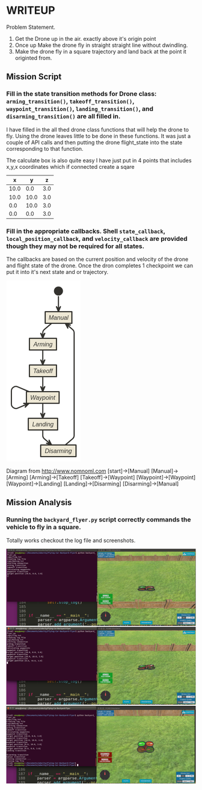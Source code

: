 # WRITEUP

Problem Statement.
1. Get the Drone up in the air. exactly above it's origin point
2. Once up Make the drone fly in straight straight line without dwindling.
3. Make the drone fly in a square trajectory and land back at the point it originted from.

## Mission Script

### Fill in the state transition methods for Drone class: `arming_transition()`, `takeoff_transition()`, `waypoint_transition()`, `landing_transition()`, and `disarming_transition()` are all filled in.

I have filled in the all thed drone class functions that will help the drone to fly. Using the drone leaves little to be done in these functions. It was just a couple of API calls and then putting the drone flight_state into the state corresponding to that function.

The calculate box is also quite easy I have just put in 4 points that includes x,y,x coordinates which if connected create a sqare

|   x   |   y   |    z  |
|-------|-------|-------|
| 10.0  |  0.0  |  3.0  |
| 10.0  | 10.0  |  3.0  |
| 0.0   | 10.0  |  3.0  |
| 0.0   |  0.0  |  3.0  |


### Fill in the appropriate callbacks. Shell `state_callback`, `local_position_callback`, and `velocity_callback` are provided though they may not be required for all states.

The callbacks are based on the current position and velocity of the drone and flight state of the drone. Once the dron completes 1 checkpoint we can put it into it's next state and or trajectory.

![callbacks flowchart](./callbacks_flowchart.png)

Diagram from http://www.nomnoml.com
[<start>start]->[<abstract>Manual]
[<abstract>Manual]->[<abstract>Arming]
[<abstract>Arming]->[<abstract>Takeoff]
[<abstract>Takeoff]->[<abstract>Waypoint]
[Waypoint]->[Waypoint]
[<abstract>Waypoint]->[<abstract>Landing]
[<abstract>Landing]->[<abstract>Disarming]
[<abstract>Disarming]->[Manual]


## Mission Analysis

### Running the `backyard_flyer.py` script correctly commands the vehicle to fly in a square.

Totally works checkout the log file and screenshots.

![drone screenshot 1](./drone_screenshot_1.png)
![drone screenshot 2](./drone_screenshot_2.png)
![drone screenshot 3](./drone_screenshot_3.png)


